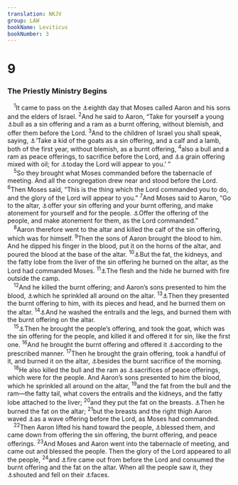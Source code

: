 ```yaml
---
translation: NKJV
group: LAW
bookName: Leviticus 
bookNumber: 3
---
```


<div class="title"><h1>9</h1><h3>The Priestly Ministry Begins</h3></div>
<span class="verse le_9_1"> <sup>1</sup>It came to pass on the <a data-toggle="tooltip" data-placement="bottom" title="Ezek. 43:27">⚓</a>eighth day that Moses called Aaron and his sons and the elders of Israel. </span>
<span class="verse le_9_2"><sup>2</sup>And he said to Aaron, “Take for yourself a young <a data-toggle="tooltip" data-placement="bottom" title="Ex. 29:21; Lev. 4:1–12">⚓</a>bull as a sin offering and a ram as a burnt offering, without blemish, and offer them before the Lord. </span>
<span class="verse le_9_3"><sup>3</sup>And to the children of Israel you shall speak, saying, <a data-toggle="tooltip" data-placement="bottom" title="Lev. 4:23, 28; Ezra 6:17; 10:19">⚓</a>‘Take a kid of the goats as a sin offering, and a calf and a lamb, both of the first year, without blemish, as a burnt offering, </span>
<span class="verse le_9_4"><sup>4</sup>also a bull and a ram as peace offerings, to sacrifice before the Lord, and <a data-toggle="tooltip" data-placement="bottom" title="Lev. 2:4">⚓</a>a grain offering mixed with oil; for <a data-toggle="tooltip" data-placement="bottom" title="Ex. 29:43; Lev. 9:6, 23">⚓</a>today the Lord will appear to you.’ ”<br/></span>
<span class="verse le_9_5"> <sup>5</sup>So they brought what Moses commanded before the tabernacle of meeting. And all the congregation drew near and stood before the Lord. </span>
<span class="verse le_9_6"><sup>6</sup>Then Moses said, “This is the thing which the Lord commanded you to do, and the glory of the Lord will appear to you.” </span>
<span class="verse le_9_7"><sup>7</sup>And Moses said to Aaron, “Go to the altar, <a data-toggle="tooltip" data-placement="bottom" title="Lev. 4:3; 1 Sam. 3:14; (Heb. 5:3–5; 7:27)">⚓</a>offer your sin offering and your burnt offering, and make atonement for yourself and for the people. <a data-toggle="tooltip" data-placement="bottom" title="Lev. 4:16, 20; Heb. 5:1">⚓</a>Offer the offering of the people, and make atonement for them, as the Lord commanded.”<br/></span>
<span class="verse le_9_8"> <sup>8</sup>Aaron therefore went to the altar and killed the calf of the sin offering, which was for himself. </span>
<span class="verse le_9_9"><sup>9</sup>Then the sons of Aaron brought the blood to him. And he dipped his finger in the blood, put it on the horns of the altar, and poured the blood at the base of the altar. </span>
<span class="verse le_9_10"><sup>10</sup><a data-toggle="tooltip" data-placement="bottom" title="Ex. 23:18; Lev. 8:16">⚓</a>But the fat, the kidneys, and the fatty lobe from the liver of the sin offering he burned on the altar, as the Lord had commanded Moses. </span>
<span class="verse le_9_11"><sup>11</sup><a data-toggle="tooltip" data-placement="bottom" title="Lev. 4:11, 12; 8:17">⚓</a>The flesh and the hide he burned with fire outside the camp.<br/></span>
<span class="verse le_9_12"> <sup>12</sup>And he killed the burnt offering; and Aaron’s sons presented to him the blood, <a data-toggle="tooltip" data-placement="bottom" title="Lev. 1:5; 8:19">⚓</a>which he sprinkled all around on the altar. </span>
<span class="verse le_9_13"><sup>13</sup><a data-toggle="tooltip" data-placement="bottom" title="Lev. 8:20">⚓</a>Then they presented the burnt offering to him, with its pieces and head, and he burned them on the altar. </span>
<span class="verse le_9_14"><sup>14</sup><a data-toggle="tooltip" data-placement="bottom" title="Lev. 8:21">⚓</a>And he washed the entrails and the legs, and burned them with the burnt offering on the altar.<br/></span>
<span class="verse le_9_15"> <sup>15</sup><a data-toggle="tooltip" data-placement="bottom" title="(Is. 53:10; Heb. 2:17; 5:3)">⚓</a>Then he brought the people’s offering, and took the goat, which was the sin offering for the people, and killed it and offered it for sin, like the first one. </span>
<span class="verse le_9_16"><sup>16</sup>And he brought the burnt offering and offered it <a data-toggle="tooltip" data-placement="bottom" title="Lev. 1:1–13">⚓</a>according to the prescribed manner. </span>
<span class="verse le_9_17"><sup>17</sup>Then he brought the grain offering, took a handful of it, and burned it on the altar, <a data-toggle="tooltip" data-placement="bottom" title="Ex. 29:38, 39">⚓</a>besides the burnt sacrifice of the morning.<br/></span>
<span class="verse le_9_18"> <sup>18</sup>He also killed the bull and the ram as <a data-toggle="tooltip" data-placement="bottom" title="Lev. 3:1–11">⚓</a>sacrifices of peace offerings, which were for the people. And Aaron’s sons presented to him the blood, which he sprinkled all around on the altar, </span>
<span class="verse le_9_19"><sup>19</sup>and the fat from the bull and the ram—the fatty tail, what covers the entrails and the kidneys, and the fatty lobe attached to the liver; </span>
<span class="verse le_9_20"><sup>20</sup>and they put the fat on the breasts. <a data-toggle="tooltip" data-placement="bottom" title="Lev. 3:5, 16">⚓</a>Then he burned the fat on the altar; </span>
<span class="verse le_9_21"><sup>21</sup>but the breasts and the right thigh Aaron waved <a data-toggle="tooltip" data-placement="bottom" title="Ex. 29:24, 26, 27; Lev. 7:30–34">⚓</a>as a wave offering before the Lord, as Moses had commanded.<br/></span>
<span class="verse le_9_22"> <sup>22</sup>Then Aaron lifted his hand toward the people, <a data-toggle="tooltip" data-placement="bottom" title="Num. 6:22–26; Deut. 21:5; Luke 24:50">⚓</a>blessed them, and came down from offering the sin offering, the burnt offering, and peace offerings. </span>
<span class="verse le_9_23"><sup>23</sup>And Moses and Aaron went into the tabernacle of meeting, and came out and blessed the people. Then the glory of the Lord appeared to all the people, </span>
<span class="verse le_9_24"><sup>24</sup>and <a data-toggle="tooltip" data-placement="bottom" title="Gen. 4:4; Judg. 6:21; 2 Chr. 7:1; Ps. 20:3">⚓</a>fire came out from before the Lord and consumed the burnt offering and the fat on the altar. When all the people saw it, they <a data-toggle="tooltip" data-placement="bottom" title="Ezra 3:11">⚓</a>shouted and fell on their <a data-toggle="tooltip" data-placement="bottom" title="1 Kin. 18:38, 39">⚓</a>faces.<br/></span>
